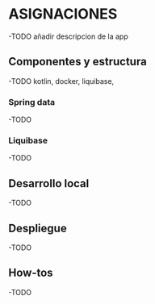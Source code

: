 # ASIGNACIONES

-TODO añadir descripcion de la app

## Componentes y estructura

-TODO kotlin, docker, liquibase,

### Spring data

-TODO

### Liquibase

-TODO

## Desarrollo local

-TODO

## Despliegue

-TODO

## How-tos

-TODO

